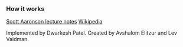 ### How it works
[Scott Aaronson lecture notes](https://www.scottaaronson.com/qclec/4.pdf)
[Wikipedia](https://en.wikipedia.org/wiki/Elitzur%E2%80%93Vaidman_bomb_tester)

Implemented by Dwarkesh Patel. Created by Avshalom Elitzur and Lev Vaidman.
